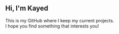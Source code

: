 Hi, I'm Kayed 
---

This is my GitHub where I keep my current projects.  
I hope you find something that interests you!  

&nbsp;  
---
